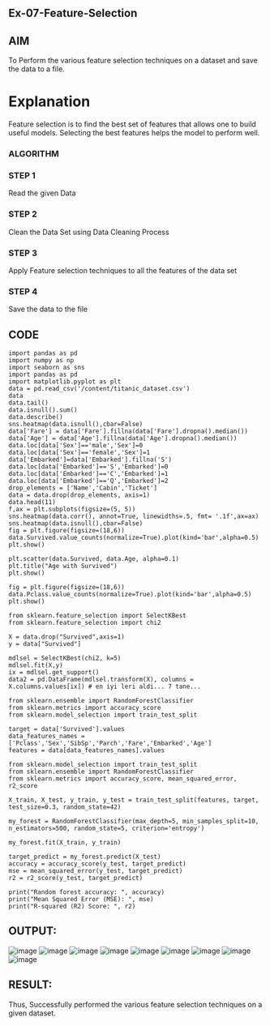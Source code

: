 ## Ex-07-Feature-Selection
## AIM
To Perform the various feature selection techniques on a dataset and save the data to a file. 

# Explanation
Feature selection is to find the best set of features that allows one to build useful models.
Selecting the best features helps the model to perform well. 

### ALGORITHM
### STEP 1
Read the given Data
### STEP 2
Clean the Data Set using Data Cleaning Process
### STEP 3
Apply Feature selection techniques to all the features of the data set
### STEP 4
Save the data to the file
## CODE
```
import pandas as pd
import numpy as np
import seaborn as sns
import pandas as pd
import matplotlib.pyplot as plt
data = pd.read_csv('/content/titanic_dataset.csv')
data
data.tail()
data.isnull().sum()
data.describe()
sns.heatmap(data.isnull(),cbar=False)
data['Fare'] = data['Fare'].fillna(data['Fare'].dropna().median())
data['Age'] = data['Age'].fillna(data['Age'].dropna().median())
data.loc[data['Sex']=='male','Sex']=0
data.loc[data['Sex']=='female','Sex']=1
data['Embarked']=data['Embarked'].fillna('S')
data.loc[data['Embarked']=='S','Embarked']=0
data.loc[data['Embarked']=='C','Embarked']=1
data.loc[data['Embarked']=='Q','Embarked']=2
drop_elements = ['Name','Cabin','Ticket']
data = data.drop(drop_elements, axis=1)
data.head(11)
f,ax = plt.subplots(figsize=(5, 5))
sns.heatmap(data.corr(), annot=True, linewidths=.5, fmt= '.1f',ax=ax)
sns.heatmap(data.isnull(),cbar=False)
fig = plt.figure(figsize=(18,6))
data.Survived.value_counts(normalize=True).plot(kind='bar',alpha=0.5)
plt.show()

plt.scatter(data.Survived, data.Age, alpha=0.1)
plt.title("Age with Survived")
plt.show()

fig = plt.figure(figsize=(18,6))
data.Pclass.value_counts(normalize=True).plot(kind='bar',alpha=0.5)
plt.show()

from sklearn.feature_selection import SelectKBest
from sklearn.feature_selection import chi2

X = data.drop("Survived",axis=1)
y = data["Survived"]

mdlsel = SelectKBest(chi2, k=5)
mdlsel.fit(X,y)
ix = mdlsel.get_support()
data2 = pd.DataFrame(mdlsel.transform(X), columns = X.columns.values[ix]) # en iyi leri aldi... 7 tane...

from sklearn.ensemble import RandomForestClassifier
from sklearn.metrics import accuracy_score
from sklearn.model_selection import train_test_split

target = data['Survived'].values
data_features_names = ['Pclass','Sex','SibSp','Parch','Fare','Embarked','Age']
features = data[data_features_names].values

from sklearn.model_selection import train_test_split
from sklearn.ensemble import RandomForestClassifier
from sklearn.metrics import accuracy_score, mean_squared_error, r2_score

X_train, X_test, y_train, y_test = train_test_split(features, target, test_size=0.3, random_state=42)

my_forest = RandomForestClassifier(max_depth=5, min_samples_split=10, n_estimators=500, random_state=5, criterion='entropy')

my_forest.fit(X_train, y_train)

target_predict = my_forest.predict(X_test)
accuracy = accuracy_score(y_test, target_predict)
mse = mean_squared_error(y_test, target_predict)
r2 = r2_score(y_test, target_predict)

print("Random forest accuracy: ", accuracy)
print("Mean Squared Error (MSE): ", mse)
print("R-squared (R2) Score: ", r2)
```
## OUTPUT:
![image](https://github.com/Naveenaa28/ODD2023-Datascience-Ex-07/assets/131433133/a9160843-6f3a-47c1-9e39-2c395e5fdaca)
![image](https://github.com/Naveenaa28/ODD2023-Datascience-Ex-07/assets/131433133/6093da9f-84ce-4b82-8b55-681ea8770784)
![image](https://github.com/Naveenaa28/ODD2023-Datascience-Ex-07/assets/131433133/56085ba9-9077-40c6-a775-e90995c82e92)
![image](https://github.com/Naveenaa28/ODD2023-Datascience-Ex-07/assets/131433133/e5da37d2-722e-4087-9b15-9887eedd3f94)
![image](https://github.com/Naveenaa28/ODD2023-Datascience-Ex-07/assets/131433133/987dddf2-6e53-4a2c-92d3-dd8bbf972eaa)
![image](https://github.com/Naveenaa28/ODD2023-Datascience-Ex-07/assets/131433133/fa98b106-3d7a-4df4-b1e4-87d9cf9cbac0)
![image](https://github.com/Naveenaa28/ODD2023-Datascience-Ex-07/assets/131433133/bf518414-482f-4e88-869f-7fd9bad104f2)
![image](https://github.com/Naveenaa28/ODD2023-Datascience-Ex-07/assets/131433133/d2ed4509-8095-435c-9489-a305d30abcd9)
![image](https://github.com/Naveenaa28/ODD2023-Datascience-Ex-07/assets/131433133/e32d9e8d-f617-4719-8d8e-6bcabd4ab3b8)
## RESULT:
Thus, Successfully performed the various feature selection techniques on a given dataset.

